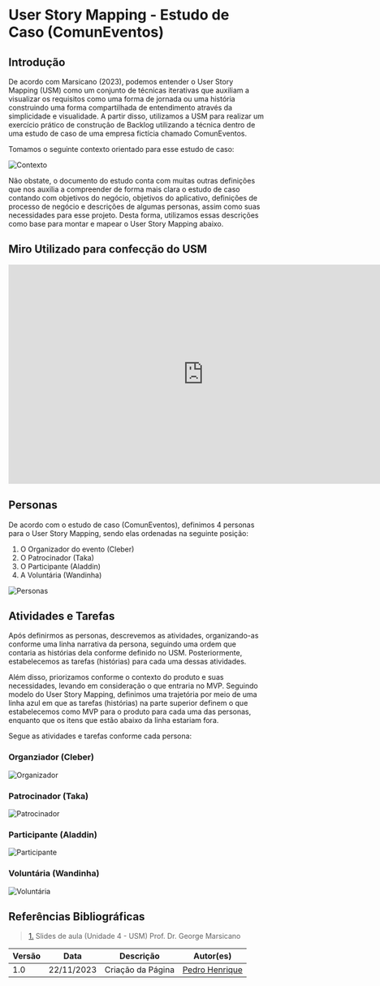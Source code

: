 # User Story Mapping - Estudo de Caso (ComunEventos)

## Introdução

De acordo com Marsicano (2023), podemos entender o  User Story Mapping (USM) como um conjunto de técnicas iterativas que auxiliam a visualizar os requisitos como uma forma de jornada ou uma história construindo uma forma compartilhada de entendimento através da simplicidade e visualidade. A partir disso, utilizamos a USM para realizar um exercício prático de construção de Backlog utilizando a técnica dentro de uma estudo de caso de uma empresa fictícia chamado ComunEventos.

Tomamos o seguinte contexto orientado para esse estudo de caso: 

![Contexto](../assets/images/Contexto_ComunEventos.png)

Não obstate, o documento do estudo conta com muitas outras definições que nos auxilia a compreender de forma mais clara o estudo de caso contando com objetivos do negócio, objetivos do aplicativo, definições de processo de negócio e descrições de algumas personas, assim como suas necessidades para esse projeto. Desta forma, utilizamos essas descrições como base para montar e mapear o User Story Mapping abaixo.


## Miro Utilizado para confecção do USM

<iframe width="768" height="432" src="https://miro.com/app/board/uXjVNOv3H60=/" frameborder="0" scrolling="no" allow="fullscreen; clipboard-read; clipboard-write" allowfullscreen></iframe>

## Personas 

De acordo com o estudo de caso (ComunEventos), definimos 4 personas para o User Story Mapping, sendo elas ordenadas na seguinte posição:

1. O Organizador do evento (Cleber) 
2. O Patrocinador (Taka)
3. O Participante (Aladdin)
4. A Voluntária (Wandinha)


![Personas](../assets/images/Personas.png)

## Atividades e Tarefas

Após definirmos as personas, descrevemos as atividades, organizando-as conforme uma linha narrativa da persona, seguindo uma ordem que contaria as histórias dela conforme definido no USM. Posteriormente, estabelecemos as tarefas (histórias) para cada uma dessas atividades. 

Além disso, priorizamos conforme o contexto do produto e suas necessidades, levando em consideração o que entraria no MVP. Seguindo modelo do User Story Mapping, definimos uma trajetória por meio de uma linha azul em que as tarefas (histórias) na parte superior definem o que estabelecemos como MVP para o produto para cada uma das personas, enquanto que os itens que estão abaixo da linha estariam fora.

Segue as atividades e tarefas conforme cada persona:

### Organziador (Cleber)

![Organizador](../assets/images/USM_Organizador.png)

### Patrocinador (Taka)

![Patrocinador](../assets/images/USM_Patrocinador.png)

### Participante (Aladdin)

![Participante](../assets/images/USM_Participante.png)

### Voluntária (Wandinha)

![Voluntária](../assets/images/USM_Voluntaria.png)

## Referências Bibliográficas

> <a id="l1" href="#anchor_1"> 1.</a> Slides de aula (Unidade 4 - USM) Prof. Dr. George Marsicano

| Versão | Data       | Descrição          | Autor(es)                                        |
| ------ | ---------- | ------------------ | ------------------------------------------------ |
|1.0     | 22/11/2023 | Criação da Página | [Pedro Henrique](https://github.com/PedroHhenriq)  |